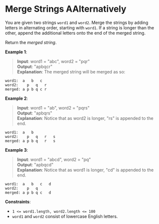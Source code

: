 # Merge Strings AAlternatively

You are given two strings `word1` and `word2`. Merge the strings by adding letters in alternating order, starting with `word1`. If a string is longer than the other, append the additional letters onto the end of the merged string.

Return the *merged string*.

 

**Example 1**:

> **Input**: word1 = "abc", word2 = "pqr"  
**Output**: "apbqcr"  
**Explanation**: The merged string will be merged as so:  
```
word1:  a   b   c  
word2:    p   q   r  
merged: a p b q c r  
```


**Example 2**:

> **Input**: word1 = "ab", word2 = "pqrs"  
**Output**: "apbqrs"  
**Explanation**: Notice that as word2 is longer, "rs" is appended to the end.
```
word1:  a   b 
word2:    p   q   r   s
merged: a p b q   r   s
```

**Example 3**:

> **Input**: word1 = "abcd", word2 = "pq"  
**Output**: "apbqcd"  
**Explanation**: Notice that as word1 is longer, "cd" is appended to the end.
```
word1:  a   b   c   d
word2:    p   q 
merged: a p b q c   d
``` 

**Constraints**:

* `1 <= word1.length, word2.length <= 100`
* `word1` and `word2` consist of lowercase English letters.